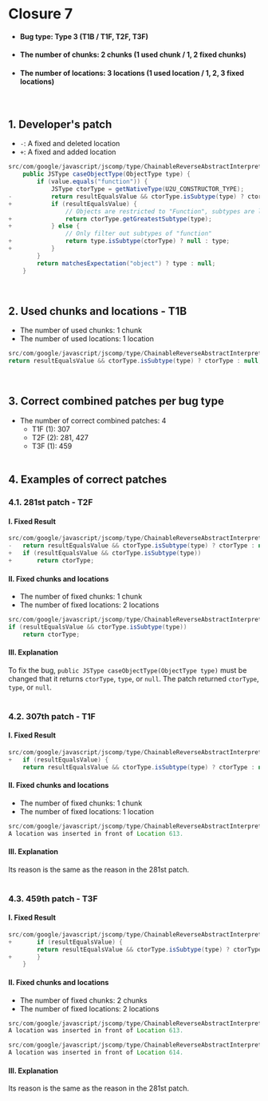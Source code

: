 # Closure 7
* <h4>Bug type: Type 3 (T1B / T1F, T2F, T3F)</h4>
* <h4>The number of chunks: 2 chunks (1 used chunk / 1, 2 fixed chunks)</h4>
* <h4>The number of locations: 3 locations (1 used location / 1, 2, 3 fixed locations)</h4>
<br>

## 1. Developer's patch
* `-`: A fixed and deleted location
* `+`: A fixed and added location
```java
src/com/google/javascript/jscomp/type/ChainableReverseAbstractInterpreter.java: 610-618
    public JSType caseObjectType(ObjectType type) {
        if (value.equals("function")) {
            JSType ctorType = getNativeType(U2U_CONSTRUCTOR_TYPE);
-           return resultEqualsValue && ctorType.isSubtype(type) ? ctorType : null;
+           if (resultEqualsValue) {
                // Objects are restricted to "Function", subtypes are left
+               return ctorType.getGreatestSubtype(type);
+           } else {
                // Only filter out subtypes of "function"
+               return type.isSubtype(ctorType) ? null : type;
+           }
        }
        return matchesExpectation("object") ? type : null;
    }
```
<br>

## 2. Used chunks and locations - T1B
* The number of used chunks: 1 chunk
* The number of used locations: 1 location
```java
src/com/google/javascript/jscomp/type/ChainableReverseAbstractInterpreter.java: 613
return resultEqualsValue && ctorType.isSubtype(type) ? ctorType : null;
```
<br>

## 3. Correct combined patches per bug type
* The number of correct combined patches: 4
    * T1F (1): 307
    * T2F (2): 281, 427
    * T3F (1): 459
<br><br>

## 4. Examples of correct patches
### 4.1. 281st patch - T2F
#### I. Fixed Result
```java
src/com/google/javascript/jscomp/type/ChainableReverseAbstractInterpreter.java: 613
-   return resultEqualsValue && ctorType.isSubtype(type) ? ctorType : null;
+   if (resultEqualsValue && ctorType.isSubtype(type))
+       return ctorType;
```

#### II. Fixed chunks and locations
* The number of fixed chunks: 1 chunk
* The number of fixed locations: 2 locations
```java
src/com/google/javascript/jscomp/type/ChainableReverseAbstractInterpreter.java: 613
if (resultEqualsValue && ctorType.isSubtype(type))
    return ctorType;
```

#### III. Explanation
To fix the bug, ```public JSType caseObjectType(ObjectType type)``` must be changed that it returns ```ctorType```, ```type```, or ```null```. The patch returned ```ctorType```, ```type```, or ```null```.
<br><br>

### 4.2. 307th patch - T1F
#### I. Fixed Result
```java
src/com/google/javascript/jscomp/type/ChainableReverseAbstractInterpreter.java: 613
+   if (resultEqualsValue) {
    return resultEqualsValue && ctorType.isSubtype(type) ? ctorType : null;
```

#### II. Fixed chunks and locations
* The number of fixed chunks: 1 chunk
* The number of fixed locations: 1 location
```java
src/com/google/javascript/jscomp/type/ChainableReverseAbstractInterpreter.java: 613
A location was inserted in front of Location 613.
```

#### III. Explanation
Its reason is the same as the reason in the 281st patch.
<br><br>

### 4.3. 459th patch - T3F
#### I. Fixed Result
```java
src/com/google/javascript/jscomp/type/ChainableReverseAbstractInterpreter.java: 613-614
+       if (resultEqualsValue) {
        return resultEqualsValue && ctorType.isSubtype(type) ? ctorType : null;
+       }
    }
```

#### II. Fixed chunks and locations
* The number of fixed chunks: 2 chunks
* The number of fixed locations: 2 locations
```java
src/com/google/javascript/jscomp/type/ChainableReverseAbstractInterpreter.java: 613
A location was inserted in front of Location 613.
```

```java
src/com/google/javascript/jscomp/type/ChainableReverseAbstractInterpreter.java: 614
A location was inserted in front of Location 614.
```

#### III. Explanation
Its reason is the same as the reason in the 281st patch.
<br><br>